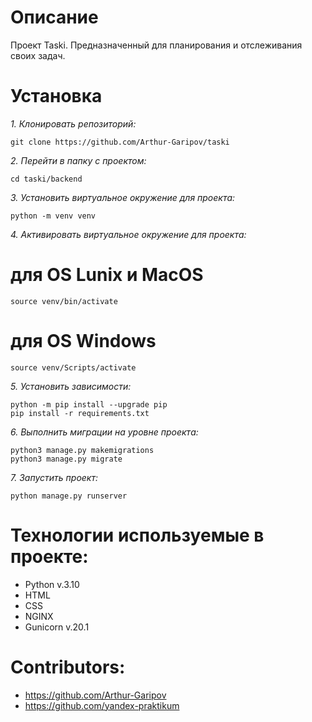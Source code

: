 # Описание
Проект Taski. Предназначенный для планирования и отслеживания своих задач.

# Установка
_1. Клонировать репозиторий:_
```
git clone https://github.com/Arthur-Garipov/taski
```
_2. Перейти в папку с проектом:_
```
cd taski/backend
```
_3. Установить виртуальное окружение для проекта:_
```
python -m venv venv
```
_4. Активировать виртуальное окружение для проекта:_

# для OS Lunix и MacOS
```
source venv/bin/activate
```
# для OS Windows
```
source venv/Scripts/activate
```
_5. Установить зависимости:_
```
python -m pip install --upgrade pip
pip install -r requirements.txt
```
_6. Выполнить миграции на уровне проекта:_
```
python3 manage.py makemigrations
python3 manage.py migrate
```
_7. Запустить проект:_
```
python manage.py runserver
```
# Технологии используемые в проекте:
- Python v.3.10
- HTML
- CSS
- NGINX
- Gunicorn v.20.1

# Contributors:
- https://github.com/Arthur-Garipov
- https://github.com/yandex-praktikum
